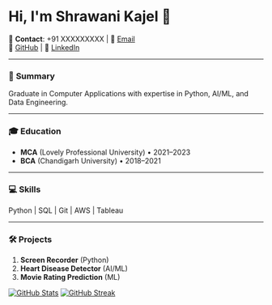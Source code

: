 # Hi, I'm Shrawani Kajel 👋


📱 **Contact**: +91 XXXXXXXXX | 📧 [Email](mailto:shrawanikajal553@gmail.com)  
🔗 [GitHub](https://github.com/shrawani21) | 💼 [LinkedIn](https://linkedin.com/in/shrawani-kajal-021aa422a/)

---

### 🚀 **Summary**  
Graduate in Computer Applications with expertise in Python, AI/ML, and Data Engineering.

---

### 🎓 **Education**  
- **MCA** (Lovely Professional University) • 2021–2023  
- **BCA** (Chandigarh University) • 2018–2021 

---

### 💻 **Skills**  
Python | SQL | Git | AWS | Tableau  

---

### 🛠️ **Projects**  
1. **Screen Recorder** (Python)  
2. **Heart Disease Detector** (AI/ML)  
3. **Movie Rating Prediction** (ML)


[![GitHub Stats](https://github-readme-stats.vercel.app/api?username=shrawani21&show_icons=true&theme=radical)](https://github.com/shrawani21)
[![GitHub Streak](https://streak-stats.demolab.com/?user=shrawani21&theme=radical)](https://git.io/streak-stats)

